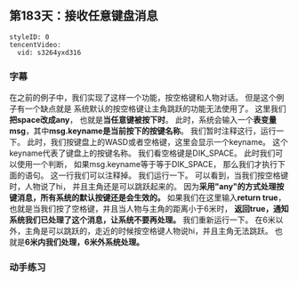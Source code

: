 ## 第183天：接收任意键盘消息


```@TencentVideo
styleID: 0
tencentVideo:
  vid: s3264yxd316

```
### 字幕

在之前的例子中，我们实现了这样一个功能，按空格键和人物对话。
但是这个例子有一个缺点就是
系统默认的按空格键让主角跳跃的功能无法使用了。
这里我们**把space改成any**，
也就是**当任意键被按下时**。
此时，系统会输入一个**表变量msg**，其中**msg.keyname是当前按下的按键名称**。
我们暂时注释这行，运行一下。
此时，我们按键盘上的WASD或者空格键，这里会显示一个keyname。
这个keyname代表了键盘上的按键名称。
我们看空格键是DIK_SPACE。
此时我们可以使用一个判断，
如果msg.keyname等于等于DIK_SPACE，
那么我们才执行下面的语句。
这一行我们可以注释掉。
我们运行一下。
可以看到，当我们按空格键时，人物说了hi，
并且主角还是可以跳跃起来的。
因为**采用"any"的方式处理按键消息，所有系统的默认按键还是会生效的。**
如果我们在这里输入**return true**，
也就是当我们按了空格键，并且当人物与主角的距离小于6米时，
**返回true，通知系统我们已处理了这个消息，让系统不要再处理。**
我们重新运行一下。
在6米以外，主角是可以跳跃的，走近的时候按空格键人物说hi，并且主角无法跳跃。
也就是**6米内我们处理，6米外系统处理。**

### 动手练习